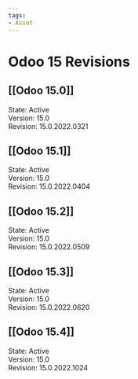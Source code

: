 ```yaml
---
tags:
- Asset
---
```

# Odoo 15 Revisions

## [[Odoo 15.0]]

State: Active\
Version: 15.0\
Revision: 15.0.2022.0321

## [[Odoo 15.1]]

State: Active\
Version: 15.0\
Revision: 15.0.2022.0404

## [[Odoo 15.2]]

State: Active\
Version: 15.0\
Revision: 15.0.2022.0509

## [[Odoo 15.3]]

State: Active\
Version: 15.0\
Revision: 15.0.2022.0620

## [[Odoo 15.4]]

State: Active\
Version: 15.0\
Revision: 15.0.2022.1024